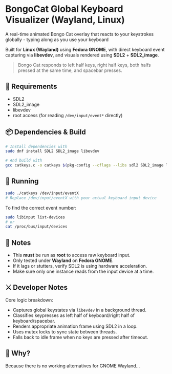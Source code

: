 # BongoCat Global Keyboard Visualizer (Wayland, Linux)

A real-time animated Bongo Cat overlay that reacts to your keystrokes globally - typing along as you use your keyboard

Built for **Linux (Wayland)** using **Fedora GNOME**, with direct keyboard event capturing via **libevdev**, and visuals rendered using **SDL2** + **SDL2_image**.

> Bongo Cat responds to left half keys, right half keys, both halfs pressed at the same time, and spacebar presses.

## 🔧 Requirements

- SDL2
- SDL2_image
- libevdev
- root access (for reading `/dev/input/event*` directly)

## 📦 Dependencies & Build

```bash
# Install dependencies with
sudo dnf install SDL2 SDL2_image libevdev

# And build with
gcc catkeys.c -o catkeys $(pkg-config --cflags --libs sdl2 SDL2_image libevdev) -pthread
```

## 🚀 Running

```bash
sudo ./catkeys /dev/input/eventX
# Replace /dev/input/eventX with your actual keyboard input device
```

To find the correct event number:

```bash
sudo libinput list-devices
# or
cat /proc/bus/input/devices
```

## 🛑 Notes

- This **must** be run as **root** to access raw keyboard input.
- Only tested under **Wayland** on **Fedora GNOME**.
- If it lags or stutters, verify SDL2 is using hardware acceleration.
- Make sure only one instance reads from the input device at a time.

## ⚔️ Developer Notes

Core logic breakdown:

- Captures global keystates via `libevdev` in a background thread.
- Classifies keypresses as left half of keyboard/right half of keyboard/spacebar.
- Renders appropriate animation frame using SDL2 in a loop.
- Uses mutex locks to sync state between threads.
- Falls back to idle frame when no keys are pressed after timeout.

## 🧠 Why?

Because there is no working alternatives for GNOME Wayland...


